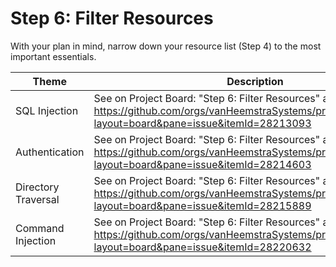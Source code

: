 # Step 6: Filter Resources

With your plan in mind, narrow down your resource list (Step 4) to the most important essentials.

| Theme | Description |
| --- | --- |
| SQL Injection | See on Project Board: "Step 6: Filter Resources" at https://github.com/orgs/vanHeemstraSystems/projects/18/views/1?layout=board&pane=issue&itemId=28213093 |
| Authentication | See on Project Board: "Step 6: Filter Resources" at https://github.com/orgs/vanHeemstraSystems/projects/19/views/1?layout=board&pane=issue&itemId=28214603 |
| Directory Traversal | See on Project Board: "Step 6: Filter Resources" at https://github.com/orgs/vanHeemstraSystems/projects/20/views/1?layout=board&pane=issue&itemId=28215889 |
| Command Injection | See on Project Board: "Step 6: Filter Resources" at https://github.com/orgs/vanHeemstraSystems/projects/21/views/1?layout=board&pane=issue&itemId=28220632 |
